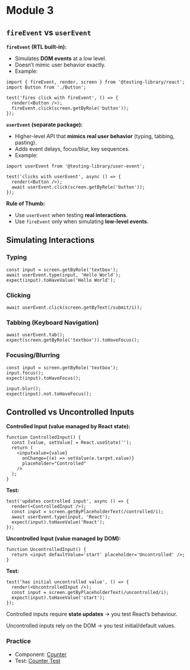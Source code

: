 # Module 3

## `fireEvent` vs `userEvent`

**`fireEvent` (RTL built-in):**

- Simulates **DOM events** at a low level.
- Doesn’t mimic user behavior exactly.
- Example:

```tsx
import { fireEvent, render, screen } from '@testing-library/react';
import Button from './Button';

test('fires click with fireEvent', () => {
  render(<Button />);
  fireEvent.click(screen.getByRole('button'));
});
```

**`userEvent` (separate package):**

- Higher-level API that **mimics real user behavior** (typing, tabbing, pasting).
- Adds event delays, focus/blur, key sequences.
- Example:

```tsx
import userEvent from '@testing-library/user-event';

test('clicks with userEvent', async () => {
  render(<Button />);
  await userEvent.click(screen.getByRole('button'));
});
```

**Rule of Thumb:**

- Use `userEvent` when testing **real interactions**.
- Use `fireEvent` only when simulating **low-level events**.

## Simulating Interactions

### Typing

```tsx
const input = screen.getByRole('textbox');
await userEvent.type(input, 'Hello World');
expect(input).toHaveValue('Hello World');
```

### Clicking

```tsx
await userEvent.click(screen.getByText(/submit/i));
```

### Tabbing (Keyboard Navigation)

```tsx
await userEvent.tab();
expect(screen.getByRole('textbox')).toHaveFocus();
```

### Focusing/Blurring

```tsx
const input = screen.getByRole('textbox');
input.focus();
expect(input).toHaveFocus();

input.blur();
expect(input).not.toHaveFocus();
```

## Controlled vs Uncontrolled Inputs

**Controlled Input (value managed by React state):**

```tsx
function ControlledInput() {
  const [value, setValue] = React.useState('');
  return (
    <inputvalue={value}
      onChange={(e) => setValue(e.target.value)}
      placeholder="Controlled"
    />
  );
}
```

**Test:**

```tsx
test('updates controlled input', async () => {
  render(<ControlledInput />);
  const input = screen.getByPlaceholderText(/controlled/i);
  await userEvent.type(input, 'React');
  expect(input).toHaveValue('React');
});
```

**Uncontrolled Input (value managed by DOM):**

```tsx
function UncontrolledInput() {
  return <input defaultValue='start' placeholder='Uncontrolled' />;
}
```

**Test:**

```tsx
test('has initial uncontrolled value', () => {
  render(<UncontrolledInput />);
  const input = screen.getByPlaceholderText(/uncontrolled/i);
  expect(input).toHaveValue('start');
});
```

Controlled inputs require **state updates** → you test React’s behaviour.

Uncontrolled inputs rely on the DOM → you test initial/default values.

### Practice

- Component: [Counter](./components/Counter.tsx)
- Test: [Counter Test](./__tests__/Counter.test.tsx)
